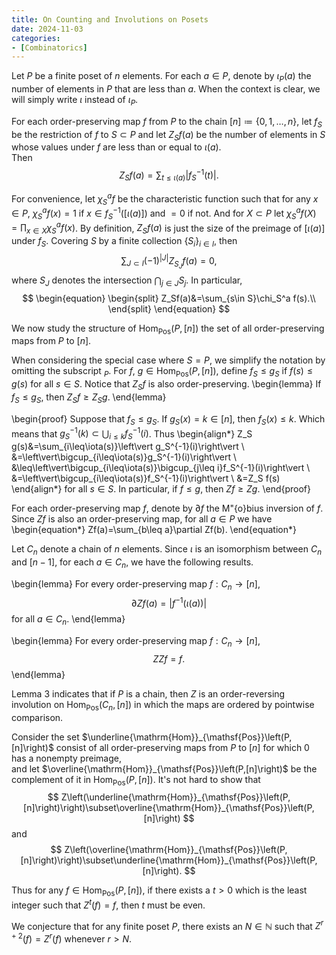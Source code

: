 ```yaml
---
title: On Counting and Involutions on Posets
date: 2024-11-03
categories: 
- [Combinatorics]
---
```


Let $P$ be a finite poset of $n$ elements. For each $a\in P$, denote by $\iota_P(a)$ the number of elements in $P$ that are less than $a$. When the context is clear, we will simply write $\iota$ instead of $\iota_P$. 

For each order-preserving map $f$ from $P$ to the chain $[n]\coloneq\{0,1,\ldots,n\}$, 
let $f_S$ be the restriction of $f$ to $S\subset P$ and let $Z_Sf(a)$ be the number of elements in $S$ whose values under $f$ are less than or equal to $\iota(a)$.  
Then
$$
\begin{equation}
    Z_Sf(a)=\sum_{t\leq\iota(a)}\left\vert f_S^{-1}(t)\right\vert.
\end{equation} 
$$

For convenience, let $\chi_S^a f$ be the characteristic function such that for any $x\in P$, $\chi_S^a f(x)=1$ if $x\in f_S^{-1}\left([\iota(a)]\right)$ and $=0$ if not. And for $X\subset P$ let $\chi_S^a f(X)=\prod_{x\in X}\chi_S^a f(x)$. By definition, $Z_Sf(a)$ is just the size of the preimage of $[\iota(a)]$ under $f_S$. Covering $S$ by a finite collection $\{S_i\}_{i\in I}$, then
$$
\begin{equation}
    \sum_{J\subset I}{(-1)}^{\vert J\vert}Z_{S_J}f(a)=0,
\end{equation} 
$$
where $S_J$ denotes the intersection $\bigcap_{j\in J}S_j$. In particular, 
$$
\begin{equation}
    \begin{split}
        Z_Sf(a)&=\sum_{s\in S}\chi_S^a f(s).\\
    \end{split}
\end{equation}
$$


We now study the structure of $\mathrm{Hom}_{\mathsf{Pos}}\left(P,[n]\right)$ the set of all order-preserving maps from $P$ to $[n]$.

When considering the special case where $S = P$, we simplify the notation by omitting the subscript$\:_P$. For $f$, $g\in\mathrm{Hom}_{\mathsf{Pos}}\left(P,[n]\right)$, define $f_S\leq g_S$ if $f(s)\leq g(s)$ for all $s\in S$. Notice that $Z_S f$ is also order-preserving. 
\begin{lemma}
   If $f_S\leq g_S$, then $Z_S f\geq Z_S g$. 
\end{lemma}

\begin{proof}
    Suppose that $f_S\leq g_S$. 
    If $g_S(x)=k\in [n]$, then $f_S(x)\leq k$. 
    Which means that $g_S^{-1}(k)\subset\bigcup_{i\leq k}f_S^{-1}(i)$. 
    Thus
    \begin{align*}
        Z_S g(s)&=\sum_{i\leq\iota(s)}\left\vert g_S^{-1}(i)\right\vert \\
        &=\left\vert\bigcup_{i\leq\iota(s)}g_S^{-1}(i)\right\vert \\
        &\leq\left\vert\bigcup_{i\leq\iota(s)}\bigcup_{j\leq i}f_S^{-1}(i)\right\vert \\
        &=\left\vert\bigcup_{i\leq\iota(s)}f_S^{-1}(i)\right\vert \\
        &=Z_S f(s)
    \end{align*}
    for all $s\in S$. 
    In particular, if $f\leq g$, then $Zf\geq Zg$. 
\end{proof}
 
For each order-preserving map $f$, denote by $\partial f$ the M\"{o}bius inversion of $f$. 
Since $Zf$ is also an order-preserving map, for all $a\in P$ we have
\begin{equation*}
    Zf(a)=\sum_{b\leq a}\partial Zf(b).
\end{equation*}

Let $C_n$ denote a chain of $n$ elements. 
Since $\iota$ is an isomorphism between $C_n$ and $[n-1]$, for each $a\in C_n$, we have the following results.

\begin{lemma}
    For every order-preserving map $f:C_n\to [n]$,
    $$
    \partial Zf(a)=\left\vert f^{-1}(\iota(a))\right\vert
    $$
    for all $a\in C_n$.
\end{lemma}

\begin{lemma}
    For every order-preserving map $f:C_n\to [n]$,
    $$
    ZZf=f.
    $$
\end{lemma}

Lemma 3 indicates that if $P$ is a chain, then $Z$ is an order-reversing involution on $\mathrm{Hom}_{\mathsf{Pos}}\left(C_n,[n]\right)$ in which the maps are ordered by pointwise comparison. 


Consider the set $\underline{\mathrm{Hom}}_{\mathsf{Pos}}\left(P,[n]\right)$ consist of all order-preserving maps from $P$ to $[n]$ for which 0 has a nonempty preimage,  
and let $\overline{\mathrm{Hom}}_{\mathsf{Pos}}\left(P,[n]\right)$ be the complement of it in $\mathrm{Hom}_{\mathsf{Pos}}\left(P,[n]\right)$. 
It's not hard to show that 
$$
Z\left(\underline{\mathrm{Hom}}_{\mathsf{Pos}}\left(P,[n]\right)\right)\subset\overline{\mathrm{Hom}}_{\mathsf{Pos}}\left(P,[n]\right)
$$
and
$$
Z\left(\overline{\mathrm{Hom}}_{\mathsf{Pos}}\left(P,[n]\right)\right)\subset\underline{\mathrm{Hom}}_{\mathsf{Pos}}\left(P,[n]\right).
$$

Thus for any $f\in\mathrm{Hom}_{\mathsf{Pos}}\left(P,[n]\right)$, 
if there exists a $t>0$ which is the least integer such that $Z^{t}(f)=f$, then $t$ must be even. 

We conjecture that for any finite poset $P$, there exists an $N\in\mathbb{N}$ such that $Z^{r+2}(f)=Z^r(f)$ whenever $r>N$.
